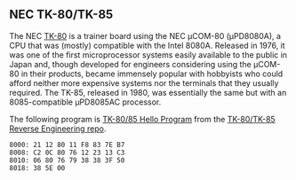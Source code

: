 NEC TK-80/TK-85
---------------

The NEC [TK-80] is a trainer board using the NEC μCOM-80 (μPD8080A), a CPU
that was (mostly) compatible with the Intel 8080A. Released in 1976, it was
one of the first microprocessor systems easily available to the public in
Japan and, though developed for engineers considering using the μCOM-80 in
their products, became immensely popular with hobbyists who could afford
neither more expensive systems nor the terminals that they usually
required. The TK-85, released in 1980, was essentially the same but with an
8085-compatible μPD8085AC processor.

The following program is [TK-80/85 Hello Program][re-hello] from the
[TK-80/TK-85 Reverse Engineering repo][re].

    8000: 21 12 80 11 F8 83 7E B7
    8008: C2 0C 80 76 12 23 13 C3
    8010: 06 80 76 79 38 38 3F 50
    8018: 38 5E 00

[TK-80]: https://en.wikipedia.org/wiki/TK-80
[re-hello]: https://gitlab.com/retroabandon/tk80-re/-/blob/main/programs/hello.md
[re]: https://gitlab.com/retroabandon/tk80-re/
